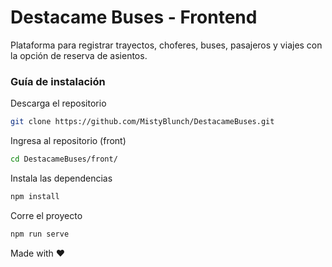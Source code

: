 # Destacame Buses - Frontend
Plataforma para registrar trayectos, choferes, buses, pasajeros y viajes con la opción de reserva de asientos.

### Guía de instalación
Descarga el repositorio
```bash
git clone https://github.com/MistyBlunch/DestacameBuses.git
```
Ingresa al repositorio (front)
```bash
cd DestacameBuses/front/
```
Instala las dependencias
```bash
npm install
```
Corre el proyecto
```bash
npm run serve
```

Made with :heart:
